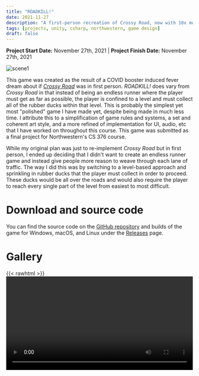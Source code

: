 ```yaml
---
title: "ROADKILL!"
date: 2021-11-27
description: "A first-person recreation of Crossy Road, now with 10x more rubber ducks!"
tags: [projects, unity, csharp, northwestern, game design]
draft: false
---
```

**Project Start Date:** November 27th, 2021 | **Project Finish Date:** November 27th, 2021

![scene1](/resources/roadkill/scene1.png)

This game was created as the result of a COVID booster induced fever dream about if [*Crossy Road*](https://en.wikipedia.org/wiki/Crossy_Road) was in first person. *ROADKILL!* does vary from *Crossy Road* in that instead of being an endless runner where the player must get as far as possible, the player is confined to a level and must collect all of the rubber ducks within that level. This is probably the simplest yet most "polished" game I have made yet, despite being made in much less time. I attribute this to a simplification of game rules and systems, a set and coherent art style, and a more refined of implementation for UI, audio, etc that I have worked on throughout this course. This game was submitted as a final project for Northwestern's CS 376 course.

While my original plan was just to re-implement *Crossy Road* but in first person, I ended up deciding that I didn't want to create an endless runner game and instead give people more reason to weave through each lane of traffic. The way I did this was by switching to a level-based approach and sprinkling in rubber ducks that the player must collect in order to proceed. These ducks would be all over the roads and would also require the player to reach every single part of the level from easiest to most difficult.

# Download and source code

You can find the source code on the [GitHub repository](https://github.com/jackburkhardt/roadkill) and builds of the game for Windows, macOS, and Linux under the [Releases](https://github.com/jackburkhardt/roadkill/releases) page.

# Gallery

{{< rawhtml >}}<video width="100%" height="auto" controls loop autoplay> <source src="/resources/roadkill/gameplay.webm" type="video/webm">{{< /rawhtml >}} 
![scene2](/resources/roadkill/scene2.png)